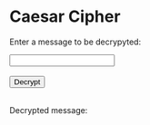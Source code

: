 <style>
  @import url('https://fonts.googleapis.com/css2?family=Dosis&display=swap');
</style>
<html>
<head>
    <title>Caesar Cipher</title>
</head>
<body>
<h1>Caesar Cipher</h1>
<p>Enter a message to be decrypyted:</p>
<input type="text" id="message">
<br>
<br>
<button onclick="decrypt()">Decrypt</button>
<br>
<br>
<p>Decrypted message:</p>
<p id="decrypted"></p>
<!-- Include the JavaScript file -->
<script>

function decrypt() {
let expression = document.getElementById("message").value;

const urlStart = "https://crimebusters.tk/api/decrypt/all/";
const url = urlStart + expression;

console.log(url); 
fetch(url)
  .then(res => res.json())
  .then(data => {
    console.log(data);
    const decryptedMessage = data.result;
    
    document.getElementById("decrypted").innerHTML = decryptedMessage; 

    //log stuff
    var getUrl = "https://crimebusters.tk/api/person/findEmail";

    var getOptions = {
      method: 'GET', 
      mode: 'cors', 
      cache: 'default', 
      credentials: 'include', 
      headers: {
        'Content-Type': 'application/json',
      },
    };
    fetch(getUrl, getOptions)
      .then(response => {
        //error message
        if (!response.ok) {
          const errorMsg = 'Login error: ' + response.status;
          console.log(errorMsg);
          return;
        }
        //if success
        console.log("User id successfully obtained");
        response.json().then(data2 => {
          console.log(data2);
          //get id and email from cookie
          var id = data2.id;
          var email = data2.email; 

          console.log("id: " + id);

          var baseurl = "https://crimebusters.tk"

          // Authenticate endpoint
          const login_url = baseurl + '/api/person/log';
          const decryptedMessage = data.result;
          const body = {
            email: email,
            cipherType: "caesar",
            plaintext: document.getElementById("message").value,
            ciphertext: decryptedMessage,
            userId: id
          };
          // Set Headers to support cross origin
          //IMPORTANT!!!!!!! TO SUCCESSFULLY POST, YOU NEED TO REMOVE
          // credentials:'include'
          const requestOptions = {
            method: 'POST',
            mode: 'cors', // no-cors, *cors, same-origin
            cache: 'no-cache', // *default, no-cache, reload, force-cache, only-if-cached
            //credentials: 'include', // include, *same-origin, omit
            body: JSON.stringify(body),
            headers: {
              "content-type": "application/json"
            },
          };
          fetch(login_url, requestOptions)
            .then(response => {
              // trap error response from Web API
              if (!response.ok) {
                const errorMsg = 'Login error: ' + response.status;
                console.log(errorMsg);
                return;
              }
              console.log("Log success");
            })
        })
      })
  })
}
</script>
</body>
</html>